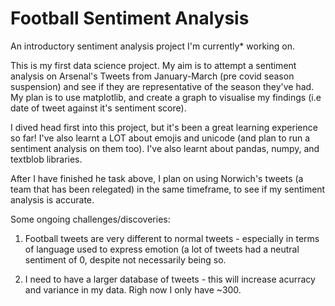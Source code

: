 # Football Sentiment Analysis
An introductory sentiment analysis project I'm currently* working on.

This is my first data science project. 
My aim is to attempt a sentiment analysis on Arsenal's Tweets from January-March (pre covid season suspension) and see if they are representative of the season they've had.
My plan is to use matplotlib, and create a graph to visualise my findings (i.e date of tweet against it's sentiment score).

I dived head first into this project, but it's been a great learning experience so far! I've also learnt a LOT about emojis and unicode (and plan to run a sentiment analysis on them too). I've also learnt about pandas, numpy, and textblob libraries.  

After I have finished he task above, I plan on using Norwich's tweets (a team that has been relegated) in the same timeframe, to see if my sentiment analysis is accurate.

Some ongoing challenges/discoveries:
  1. Football tweets are very different to normal tweets - especially in terms of language used to express emotion (a lot of tweets had a neutral sentiment of 0, 
      despite not necessarily being so.
  
  2. I need to have a larger database of tweets - this will increase acurracy and variance in my data. Righ now I only have ~300.
